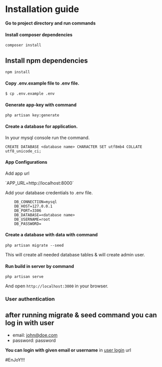 # Installation guide

**Go to project directory and run commands**
#### Install composer dependencies
`composer install`
## Install npm dependencies
`npm install`

#### Copy .env.example file to .env file.
`$ cp .env.example .env`

#### Generate app-key with command
`php artisan key:generate`

#### Create a database for application.
<p>In your mysql console run the command.</p>


`CREATE DATABASE <database name> CHARACTER SET utf8mb4 COLLATE utf8_unicode_ci;`

#### App Configurations 
<p>Add app url</p>
`APP_URL=http://localhost:8000`
   
<p>Add your database credentials to .env file.</p>

```
    DB_CONNECTION=mysql
    DB_HOST=127.0.0.1
    DB_PORT=3306
    DB_DATABASE=<database name>
    DB_USERNAME=root
    DB_PASSWORD=
```

#### Create a database with data with command
`php artisan migrate --seed`
<p>This will create all needed database tables & will create admin user.</p>

#### Run build in server by command
`php artisan serve`
<p>And open <code>http://localhost:3000</code> in your browser.</p>
    
### User authentication
## after running migrate & seed command you can log in with user   
- email: john@doe.com    
- password: password
 
**You can login  with given email or username**
in [user login](http://localhost/login) url

#EnJoY!!!
